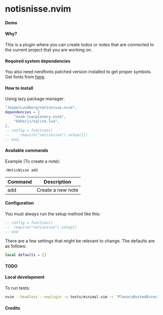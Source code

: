 # notisnisse.nvim

#### Demo

#### Why?

This is a plugin where you can create todos or notes that are connected to the current project that you are working on.

#### Required system dependencies

You also need nerdfonts patched version installed to get proper symbols.
Get fonts from [here](https://github.com/ryanoasis/nerd-fonts).

#### How to install

Using lazy package manager:

```lua
"JesperLundberg/notisnisse.nvim",
dependencies = {
    "nvim-lua/plenary.nvim",
    "kkharji/sqlite.lua",
},
-- config = function()
--     require("notisnisse").setup({})
-- end,
```

#### Available commands

Example (To create a note):

```
:NotisNisse add
```

| Command | Description       |
| ------- | ----------------- |
| add     | Create a new note |

#### Configuration

You must always run the setup method like this:

```lua
-- config = function()
-- 	require("notisnisse").setup()
-- end
```

There are a few settings that might be relevant to change. The defaults are as follows:

```lua
local defaults = {}
```

#### TODO

#### Local development

To run tests:

```bash
nvim --headless --noplugin -u tests/minimal.vim -c "PlenaryBustedDirectory tests/ {minimal_init = 'tests/minimal.vim'}"
```

#### Credits
